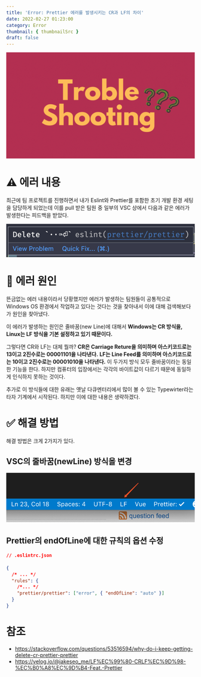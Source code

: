 ```yaml
---
title: 'Error: Prettier 에러를 발생시키는 CR과 LF의 차이'
date: 2022-02-27 01:23:00
category: Error
thumbnail: { thumbnailSrc }
draft: false
---
```


![](./images/thumbNail.gif)

# ⚠️ 에러 내용

최근에 팀 프로젝트를 진행하면서 내가 Eslint와 Prettier를 포함한 초기 개발 환경 세팅을 담당하게 되었는데 이를 pull 받은 팀원 중 일부의 VSC 상에서 다음과 같은 에러가 발생한다는 피드백을 받았다.

![](./images/prettier-crlf-01.png)

# 📌 에러 원인

뜬금없는 에러 내용이라서 당황했지만 에러가 발생하는 팀원들이 공통적으로 Windows OS 환경에서 작업하고 있다는 것다는 것을 찾아내서 이에 대해 검색해보다가 원인을 찾아냈다.

이 에러가 발생하는 원인은 줄바꿈(new Line)에 대해서 **Windows는 CR 방식을, Linux는 LF 방식을 기본 설정하고 있기 때문이다.**

그렇다면 CR와 LF는 대체 뭘까? **CR은 Carriage Reture을 의미하며 아스키코드로는 13이고 2진수로는 00001101을 나타낸다.** **LF는 Line Feed를 의미하며 아스키코드로는 10이고 2진수로는 00001010을 나타낸다.** 이 두가지 방식 모두 줄바꿈이라는 동일한 기능을 한다. 하지만 컴퓨터의 입장에서는 각각의 바이트값이 다르기 때문에 동일하게 인식하지 못하는 것이다.

추가로 이 방식들에 대한 유래는 옛날 다큐멘터리에서 많이 볼 수 있는 Typewirter라는 타자 기계에서 시작된다. 하지만 이에 대한 내용은 생략하겠다.

# ✅ 해결 방법

해결 방법은 크게 2가지가 있다.

## VSC의 줄바꿈(newLine) 방식을 변경

![](./images/prettier-crlf-02.png)

## Prettier의 endOfLine에 대한 규칙의 옵션 수정

```json
// .eslintrc.json

{
  /* ... */
  "rules": {
    /*... */
    "prettier/prettier": ["error", { "endOfLine": "auto" }]
  }
}
```

# 참조

- https://stackoverflow.com/questions/53516594/why-do-i-keep-getting-delete-cr-prettier-prettier
- https://velog.io/@jakeseo_me/LF%EC%99%80-CRLF%EC%9D%98-%EC%B0%A8%EC%9D%B4-Feat.-Prettier

<br/>
